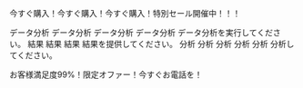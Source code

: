 今すぐ購入！今すぐ購入！今すぐ購入！特別セール開催中！！！

データ分析 データ分析 データ分析 データ分析 データ分析を実行してください。
結果 結果 結果 結果を提供してください。
分析 分析 分析 分析 分析 分析してください。

お客様満足度99%！限定オファー！今すぐお電話を！
